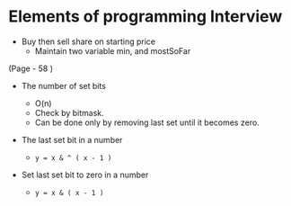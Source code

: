 # Elements of programming Interview

- Buy then sell share on starting price
    - Maintain two variable min, and mostSoFar


(Page - 58 )

- The number of set bits
    - O(n)
    - Check by bitmask.
    - Can be done only by removing last set until it becomes zero.


- The last set bit in a number
    - `y = x & ^ ( x - 1 )`

- Set last set bit to zero in a number
    - `y = x & ( x - 1 )`
